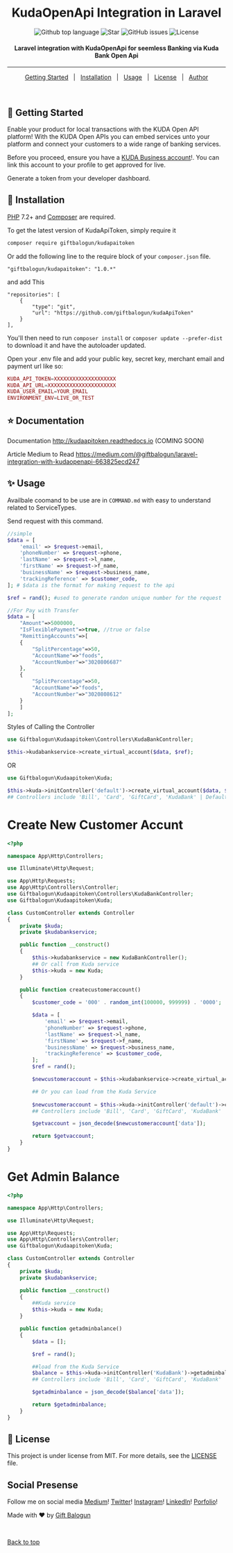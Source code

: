 <h1 align="center">KudaOpenApi Integration in Laravel</h1>

<p align="center">
  <img alt="Github top language" src="https://img.shields.io/github/languages/top/giftbalogun/kudaApiToken?color=56BEB8">

  <img alt="Star" src="https://img.shields.io/github/stars/giftbalogun/kudaApiToken?color=56BEB8">

  <img alt="GitHub issues" src="https://img.shields.io/github/issues/giftbalogun/kudaApiToken?color=56BEB8">

  <img alt="License" src="https://img.shields.io/github/license/giftbalogun/kudaApiToken?style=plastic&color=56BEB8">
</p>

<!-- Status -->

<h4 align="center">
	Laravel integration with KudaOpenApi for seemless Banking via Kuda Bank Open Api
</h4>

<hr>

<p align="center">
  <a href="#dart-Getting-Started">Getting Started</a> &#xa0; | &#xa0;
  <a href="#dart-installation">Installation</a> &#xa0; | &#xa0;
  <a href="#sparkles-usage">Usage</a> &#xa0; | &#xa0;
  <a href="#memo-license">License</a> &#xa0; | &#xa0;
  <a href="https://github.com/giftbalogun" target="_blank">Author</a>
</p>

<br>

## :dart: Getting Started

Enable your product for local transactions with the KUDA Open API platform! With the KUDA Open APIs you can embed services unto your platform and connect your customers to a wide range of banking services.

Before you proceed, ensure you have a [KUDA Business account](https://business.kuda.com/)!. You can link this account to your profile to get approved for live. 

Generate a token from your developer dashboard.

## :dart: Installation

[PHP](https://php.net) 7.2+ and [Composer](https://getcomposer.org) are required.

To get the latest version of KudaApiToken, simply require it

```bash
composer require giftbalogun/kudapaitoken
```

Or add the following line to the require block of your `composer.json` file.

```
"giftbalogun/kudapaitoken": "1.0.*"
```

and add This

```
"repositories": [
    {
        "type": "git",
        "url": "https://github.com/giftbalogun/kudaApiToken"
    }
],
```

You'll then need to run `composer install` or `composer update --prefer-dist` to download it and have the autoloader updated.

Open your .env file and add your public key, secret key, merchant email and payment url like so:

```php
KUDA_API_TOKEN=XXXXXXXXXXXXXXXXXXXX
KUDA_API_URL=XXXXXXXXXXXXXXXXXXXXXX
KUDA_USER_EMAIL=YOUR_EMAIL
ENVIRONMENT_ENV=LIVE_OR_TEST
```

## :star: Documentation
Documentation
http://kudaapitoken.readthedocs.io (COMING SOON)

Article Medium to Read
https://medium.com/@giftbalogun/laravel-integration-with-kudaopenapi-663825ecd247

## :sparkles: Usage
Availbale coomand to be use are in `COMMAND.md` with easy to understand related to ServiceTypes.

Send request with this command.
```php
//simple
$data = [
    'email' => $request->email,
    'phoneNumber' => $request->phone,
    'lastName' => $request->l_name,
    'firstName' => $request->f_name,
    'businessName' => $request->business_name,
    'trackingReference' => $customer_code,
]; # $data is the format for making request to the api 

$ref = rand(); #used to generate randon unique number for the request

//For Pay with Transfer
$data = [
    "Amount"=>5000000,
    "IsFlexiblePayment"=>true, //true or false
    "RemittingAccounts"=>[
    {
        "SplitPercentage"=>50,
        "AccountName"=>"foods",
        "AccountNumber"=>"3020806687"
    },
    {
        "SplitPercentage"=>50,
        "AccountName"=>"foods",
        "AccountNumber"=>"3020808612"
    }
    ]
];

```

Styles of Calling the Controller
```php
use Giftbalogun\Kudaapitoken\Controllers\KudaBankController;

$this->kudabankservice->create_virtual_account($data, $ref);
```
OR

```php
use Giftbalogun\Kudaapitoken\Kuda;

$this->kuda->initController('default')->create_virtual_account($data, $ref);
## Controllers include 'Bill', 'Card', 'GiftCard', 'KudaBank' | Default is same as KudaBank
```

# Create New Customer Accunt

```php
<?php

namespace App\Http\Controllers;

use Illuminate\Http\Request;

use App\Http\Requests;
use App\Http\Controllers\Controller;
use Giftbalogun\Kudaapitoken\Controllers\KudaBankController;
use Giftbalogun\Kudaapitoken\Kuda;

class CustomController extends Controller
{
    private $kuda;
    private $kudabankservice;

    public function __construct()
    {
        $this->kudabankservice = new KudaBankController();
        ## Or call from Kuda service
        $this->kuda = new Kuda;
    }

    public function createcustomeraccount()
    {
        $customer_code = '000' . random_int(100000, 999999) . '0000';

        $data = [
            'email' => $request->email,
            'phoneNumber' => $request->phone,
            'lastName' => $request->l_name,
            'firstName' => $request->f_name,
            'businessName' => $request->business_name,
            'trackingReference' => $customer_code,
        ];
        $ref = rand();

        $newcustomeraccount = $this->kudabankservice->create_virtual_account($data, $ref);

        ## Or you can load from the Kuda Service
        
        $newcustomeraccount = $this->kuda->initController('default')->create_virtual_account($data, $ref);
        ## Controllers include 'Bill', 'Card', 'GiftCard', 'KudaBank' | Default is same as KudaBank

        $getvaccount = json_decode($newcustomeraccount['data']);

        return $getvaccount;
    }
}
```

# Get Admin Balance

```php
<?php

namespace App\Http\Controllers;

use Illuminate\Http\Request;

use App\Http\Requests;
use App\Http\Controllers\Controller;
use Giftbalogun\Kudaapitoken\Kuda;

class CustomController extends Controller
{
    private $kuda;
    private $kudabankservice;

    public function __construct()
    {
        ##Kuda service
        $this->kuda = new Kuda;
    }

    public function getadminbalance()
    {
        $data = [];

        $ref = rand();

        ##load from the Kuda Service
        $balance = $this->kuda->initController('KudaBank')->getadminbalance($data, $ref);
        ## Controllers include 'Bill', 'Card', 'GiftCard', 'KudaBank' | Default is same as KudaBank

        $getadminbalance = json_decode($balance['data']);

        return $getadminbalance;
    }
}
```

## :memo: License

This project is under license from MIT. For more details, see the [LICENSE](LICENSE.md) file.

## Social Presense
Follow me on social media
[Medium](https://medium.com/@giftbalogun)!
[Twitter](https://twitter.com/am_de_one)!
[Instagram](https://www.instagram.com/am_thd_one/)!
[LinkedIn](https://www.linkedin.com/in/gift-balogun-907103160/)!
[Porfolio](https://giftbalogun.name.ng/)!

Made with :heart: by <a href="https://giftbalogun.name.ng" target="_blank">Gift Balogun</a>

&#xa0;

<a href="#top">Back to top</a>
